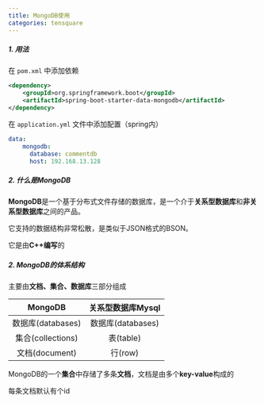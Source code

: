 ```yaml
---
title: MongoDB使用
categories: tensquare
---
```


##### 1. 用法

在 `pom.xml` 中添加依赖

```xml
<dependency>
    <groupId>org.springframework.boot</groupId>
    <artifactId>spring-boot-starter-data-mongodb</artifactId>
</dependency>
```

在 `application.yml` 文件中添加配置（spring内）

```yaml
data:
    mongodb:
      database: commentdb
      host: 192.168.13.128
```



##### 2. 什么是MongoDB

**MongoDB**是一个基于分布式文件存储的数据库，是一个介于**关系型数据库**和**非关系型数据库**之间的产品。

它支持的数据结构非常松散，是类似于JSON格式的BSON。

它是由**C++编写**的

##### 2. MongoDB的体系结构

主要由**文档、集合、数据库**三部分组成

|      MongoDB      | 关系型数据库Mysql |
| :---------------: | :---------------: |
| 数据库(databases) | 数据库(databases) |
| 集合(collections) |     表(table)     |
|  文档(document)   |      行(row)      |

MongoDB的一个**集合**中存储了多条**文档**，文档是由多个**key-value**构成的

每条文档默认有个id

